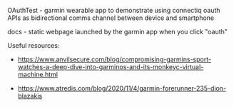 OAuthTest - garmin wearable app to demonstrate using connectiq oauth APIs as bidirectional comms channel between device and smartphone

docs - static webpage launched by the garmin app when you click "oauth"

Useful resources:

- https://www.anvilsecure.com/blog/compromising-garmins-sport-watches-a-deep-dive-into-garminos-and-its-monkeyc-virtual-machine.html

- https://www.atredis.com/blog/2020/11/4/garmin-forerunner-235-dion-blazakis
